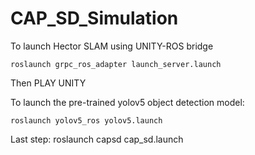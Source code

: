 # CAP_SD_Simulation


To launch Hector SLAM using UNITY-ROS bridge

    roslaunch grpc_ros_adapter launch_server.launch

Then PLAY UNITY

To launch the pre-trained yolov5 object detection model:

    roslaunch yolov5_ros yolov5.launch

Last step:
    roslaunch capsd cap_sd.launch
